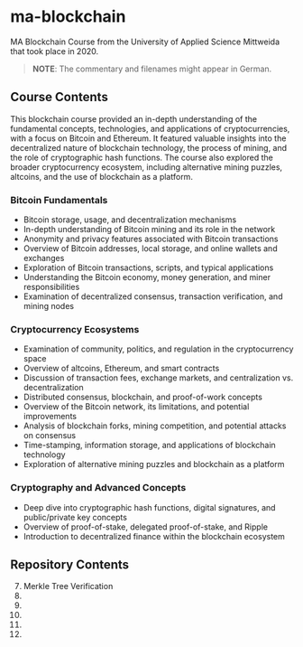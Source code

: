 # ma-blockchain

MA Blockchain Course from the University of Applied Science Mittweida that took place in 2020.

> **NOTE**: The commentary and filenames might appear in German.

## Course Contents

This blockchain course provided an in-depth understanding of the fundamental concepts, technologies, and applications of cryptocurrencies, with a focus on Bitcoin and Ethereum. It featured valuable insights into the decentralized nature of blockchain technology, the process of mining, and the role of cryptographic hash functions. The course also explored the broader cryptocurrency ecosystem, including alternative mining puzzles, altcoins, and the use of blockchain as a platform.

### Bitcoin Fundamentals

- Bitcoin storage, usage, and decentralization mechanisms
- In-depth understanding of Bitcoin mining and its role in the network
- Anonymity and privacy features associated with Bitcoin transactions
- Overview of Bitcoin addresses, local storage, and online wallets and exchanges
- Exploration of Bitcoin transactions, scripts, and typical applications
- Understanding the Bitcoin economy, money generation, and miner responsibilities
- Examination of decentralized consensus, transaction verification, and mining nodes

### Cryptocurrency Ecosystems

- Examination of community, politics, and regulation in the cryptocurrency space
- Overview of altcoins, Ethereum, and smart contracts
- Discussion of transaction fees, exchange markets, and centralization vs. decentralization
- Distributed consensus, blockchain, and proof-of-work concepts
- Overview of the Bitcoin network, its limitations, and potential improvements
- Analysis of blockchain forks, mining competition, and potential attacks on consensus
- Time-stamping, information storage, and applications of blockchain technology
- Exploration of alternative mining puzzles and blockchain as a platform

### Cryptography and Advanced Concepts

- Deep dive into cryptographic hash functions, digital signatures, and public/private key concepts
- Overview of proof-of-stake, delegated proof-of-stake, and Ripple
- Introduction to decentralized finance within the blockchain ecosystem

## Repository Contents

7. Merkle Tree Verification
8.
9.
10.
11.
12.
